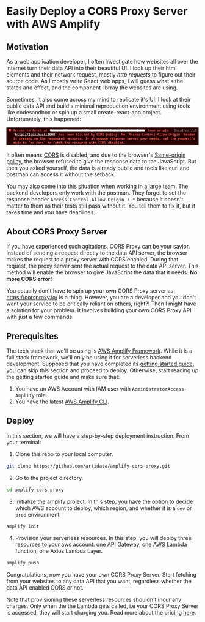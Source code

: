 # Easily Deploy a CORS Proxy Server with AWS Amplify

## Motivation

As a web application developer, I often investigate how websites all over the internet turn their data API into their beautiful UI.
I look up their html elements and their network request, mostly _http requests_ to figure out their source code. 
As I mostly write React web apps, I will guess what's the states and effect, and the component librray the websites are using.

Sometimes, It also come across my mind to replicate it's UI. 
I look at their public data API and build a minimal reproduction environment using tools like codesandbox or spin up a small create-react-app project.
Unfortunately, this happened:

![cors error](./image.png)

It often means [CORS](https://developer.mozilla.org/en-US/docs/Web/HTTP/CORS) is disabled, and due to the browser's [Same-origin policy](https://developer.mozilla.org/en-US/docs/Web/Security/Same-origin_policy), the browser refused to give the response data to the JavaScript. 
But then you asked yourself, the data is already public and tools like curl and postman can access it without the setback.

You may also come into this situation when working in a large team. 
The backend developers only work with the postman. 
They forget to set the response header `Access-Control-Allow-Origin : *` because it doesn't matter to them as their tests still pass without it.
You tell them to fix it, but it takes time and you have deadlines.

## About CORS Proxy Server

If you have experienced such agitations, CORS Proxy can be your savior.
Instead of sending a request directly to the data API server, the browser makes the request to a proxy server with CORS enabled.
During that request, the proxy server sent the actual request to the data API server.
This method will enable the browser to give JavaScript the data that it needs.
**No more CORS error!**

You actually don't have to spin up your own CORS Proxy server as https://corsproxy.io/ is a thing. 
However, you are a developer and you don't want your service to be critically reliant on others, right?!
Then I might have a solution for your problem. 
It involves building your own CORS Proxy API with just a few commands.

## Prerequisites

The tech stack that we'll be using is [AWS Amplify Framework](https://aws.amazon.com/amplify/).
While it is a full stack framework, we'll only be using it for serverless backend development.
Supposed that you have completed its [getting started guide](https://docs.amplify.aws/start/q/integration/js/), you can skip this section and proceed to deploy.
Otherwise, start reading up the getting started guide and make sure that:

1. You have an AWS Account with IAM user with `AdministratorAccess-Amplify` role.
2. You have the latest [AWS Amplify CLI](https://github.com/aws-amplify/amplify-cli).


## Deploy

In this section, we will have a step-by-step deployment instruction. From your terminal:

1. Clone this repo to your local computer.

```sh
git clone https://github.com/artidata/amplify-cors-proxy.git
```

2. Go to the project directory.

```sh
cd amplify-cors-proxy
```

3. Initialize the amplify project. In this step, you have the option to decide which AWS account to deploy, which region, and whether it is a `dev` or `prod` environment

```sh
amplify init
```

4. Provision your serverless resources. In this step, you will deploy three resources to your aws account: one API Gateway, one AWS Lambda function, one Axios Lambda Layer.  

```sh
amplify push
```

Congratulations, now you have your own CORS Proxy Server. 
Start fetching from your websites to any data API that you want, regardless whether the data API enabled CORS or not. 

Note that provisioning these serverless resources shouldn't incur any charges.
Only when the the Lambda gets called, i.e your CORS Proxy Server is accessed, they will start charging you.
Read more about the pricing [here](https://aws.amazon.com/lambda/pricing/).